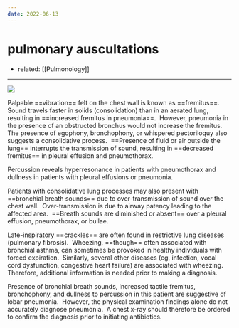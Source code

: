 ```yaml
---
date: 2022-06-13
---
```


# pulmonary auscultations

- related: [[Pulmonology]]
---

<!-- pulmonary auscultations in different diseases -->

![](https://photos.thisispiggy.com/file/wikiFiles/20220613142007.png)

Palpable ==vibration== felt on the chest wall is known as ==fremitus==.  Sound travels faster in solids (consolidation) than in an aerated lung, resulting in ==increased fremitus in pneumonia==.  However, pneumonia in the presence of an obstructed bronchus would not increase the fremitus.  The presence of egophony, bronchophony, or whispered pectoriloquy also suggests a consolidative process.  ==Presence of fluid or air outside the lung== interrupts the transmission of sound, resulting in ==decreased fremitus== in pleural effusion and pneumothorax.

Percussion reveals hyperresonance in patients with pneumothorax and dullness in patients with pleural effusions or pneumonia.

Patients with consolidative lung processes may also present with ==bronchial breath sounds== due to over-transmission of sound over the chest wall.  Over-transmission is due to airway patency leading to the affected area.  ==Breath sounds are diminished or absent== over a pleural effusion, pneumothorax, or bullae.

Late-inspiratory ==crackles== are often found in restrictive lung diseases (pulmonary fibrosis).  Wheezing, ==though== often associated with bronchial asthma, can sometimes be provoked in healthy individuals with forced expiration.  Similarly, several other diseases (eg, infection, vocal cord dysfunction, congestive heart failure) are associated with wheezing.  Therefore, additional information is needed prior to making a diagnosis.

Presence of bronchial breath sounds, increased tactile fremitus, bronchophony, and dullness to percussion in this patient are suggestive of lobar pneumonia.  However, the physical examination findings alone do not accurately diagnose pneumonia.  A chest x-ray should therefore be ordered to confirm the diagnosis prior to initiating antibiotics.
